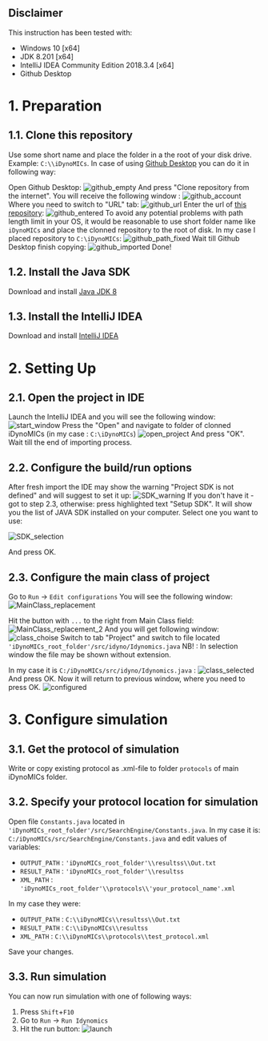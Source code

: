 ## Disclaimer
This instruction has been tested with:
- Windows 10 [x64]
- JDK 8.201 [x64]
- IntelliJ IDEA Community Edition 2018.3.4 [x64]
- Github Desktop

# 1. Preparation

## 1.1. Clone this repository
Use some short name and place the folder in a the root of your disk drive.
Example: ```C:\\iDynoMICs```.
In case of using [Github Desktop](https://desktop.github.com/) you can do it in following way:

Open Github Desktop:
![github_empty](/images/github_empty.png)
And press "Clone repository from the internet". You will receive the following window :
![github_account](/images/github_account.png)
Where you need to switch to "URL" tab:
![github_url](/images/github_url.png)
Enter the url of [this repository](https://github.com/adoloman/Modified-iDynoMICs-for-augmentation-model):
![github_entered](/images/github_entered.png)
To avoid any potential problems with path length limit in your OS, it would be reasonable to use short folder name like ```iDynoMICs``` and place the clonned repository to the root of disk. In my case I placed repository to ```C:\iDynoMICs```:
![github_path_fixed](/images/github_path_fixed.png)
Wait till Github Desktop finish copying:
![github_imported](/images/github_imported.png)
Done!

## 1.2. Install the Java SDK
Download and install [Java JDK 8](https://www.oracle.com/technetwork/java/javase/downloads/jdk8-downloads-2133151.html)

## 1.3. Install the IntelliJ IDEA
Download and install [IntelliJ IDEA](https://www.jetbrains.com/idea/download/)

# 2. Setting Up

## 2.1. Open the project in IDE

Launch the IntelliJ IDEA and you will see the following window:
![start_window](/images/00.png)
Press the "Open" and navigate to folder of clonned iDynoMICs (in my case : ```C:\iDynoMICs```)
![open_project](/images/01.png)
And press "OK".
Wait till the end of importing process.

## 2.2. Configure the build/run options
After fresh import the IDE may show the warning "Project SDK is not defined" and will suggest to set it up:
![SDK_warning](/images/SDK_warning.png)
If you don't have it - got to step 2.3, otherwise: press highlighted text "Setup SDK". It will show you the list of JAVA SDK installed on your computer. Select one you want to use:

![SDK_selection](/images/SDK_selection.png)

And press OK.

## 2.3. Configure the main class of project
Go to ```Run``` -> ```Edit configurations```
You will see the following window:
![MainClass_replacement](/images/MainClass_replacement.PNG)

Hit the button with ```...``` to the right from Main Class field:
![MainClass_replacement_2](/images/MainClass_replacement_2.PNG)
And you will get following window:
![class_choise](/images/class_choise.PNG)
Switch to tab "Project" and switch to file located ```'iDynoMICs_root_folder'/src/idyno/Idynomics.java```
NB! : In selection window the file may be shown without extension.

In my case it is ```C:/iDynoMICs/src/idyno/Idynomics.java``` :
![class_selected](/images/class_selected.PNG)
And press OK.
Now it will return to previous window, where you need to press OK.
![configured](/images/configured.PNG)

# 3. Configure simulation
## 3.1. Get the protocol of simulation
Write or copy existing protocol as .xml-file to folder ```protocols``` of main iDynoMICs folder.

## 3.2. Specify your protocol location for simulation
Open file ```Constants.java``` located in ```'iDynoMICs_root_folder'/src/SearchEngine/Constants.java```. In my case it is: ```C:/iDynoMICs/src/SearchEngine/Constants.java``` and edit values of variables:
- ```OUTPUT_PATH``` : ```'iDynoMICs_root_folder'\\resultss\\Out.txt```
- ```RESULT_PATH``` : ```'iDynoMICs_root_folder'\\resultss```
- ```XML_PATH``` : ```'iDynoMICs_root_folder'\\protocols\\'your_protocol_name'.xml```

In my case they were:
- ```OUTPUT_PATH``` : ```C:\\iDynoMICs\\resultss\\Out.txt```
- ```RESULT_PATH``` : ```C:\\iDynoMICs\\resultss```
- ```XML_PATH``` : ```C:\\iDynoMICs\\protocols\\test_protocol.xml```

Save your changes.

## 3.3. Run simulation
You can now run simulation with one of following ways:
1. Press ```Shift```+```F10```
2. Go to ```Run``` -> ```Run Idynomics```
3. Hit the run button:
![launch](/images/Launch_simulation.PNG)
